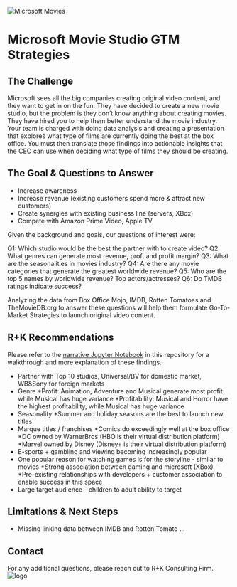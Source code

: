 
![Microsoft Movies](https://3er1viui9wo30pkxh1v2nh4w-wpengine.netdna-ssl.com/wp-content/uploads/prod/2019/01/Invisible-Rev-2-640.jpg)

# Microsoft Movie Studio GTM Strategies


## The Challenge

Microsoft sees all the big companies creating original video content, and they want to get in on the fun. They have decided to create a new movie studio, but the problem is they don’t know anything about creating movies. They have hired you to help them better understand the movie industry. Your team is charged with doing data analysis and creating a presentation that explores what type of films are currently doing the best at the box office. You must then translate those findings into actionable insights that the CEO can use when deciding what type of films they should be creating.

## The Goal & Questions to Answer

- Increase awareness
- Increase revenue (existing customers spend more & attract new customers)
- Create synergies with existing business line (servers, XBox)
- Compete with Amazon Prime Video, Apple TV

Given the background and goals, our questions of interest were:

Q1: Which studio would be the best the partner with to create video?
Q2: What genres can generate most revenue, proft and profit margin?
Q3: What are the seasonalities in movies industry?
Q4: Are there any movie categories that generate the greatest worldwide revenue?
Q5: Who are the top 5 names by worldwide revenue? Top actors/actresses?
Q6: Do TMDB ratings indicate success?

Analyzing the data from Box Office Mojo, IMDB, Rotten Tomatoes and TheMovieDB.org to answer these questions will help them formulate Go-To-Market Strategies to launch original video content.

## R+K Recommendations

Please refer to the [narrative Jupyter Notebook](./TBD) in this repository for a walkthrough and more explanation of these findings.

- Partner with Top 10 studios, Universal/BV for domestic market, WB&Sony for foreign markets
- Genre
  *Profit: Animation, Adventure and Musical generate most profit while Musical has huge variance
  *Profitability: Musical and Horror have the highest profitability, while Musical has huge variance
- Seasonality
  *Summer and holiday seasons are the best to launch new titles
- Marque titles / franchises
  *Comics do exceedingly well at the box office
  *DC owned by WarnerBros (HBO is their virtual distribution platform)
  *Marvel owned by Disney (Disney+ is their virtual distribution platform)
- E-sports + gambling and viewing becoming increasingly popular
- One popular reason for watching games is for the storyline - similar to movies
  *Strong association between gaming and microsoft (XBox)
  *Pre-existing relationships with developers + customer association to enable success in this space
- Large target audience - children to adult ability to target

## Limitations & Next Steps

- Missing linking data between IMDB and Rotten Tomato
...

## Contact

For any additional questions, please reach out to R+K Consulting Firm.
![logo](https://cdn.dribbble.com/users/1334988/screenshots/8136760/rk-01.jpg)